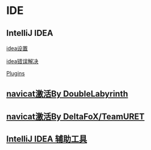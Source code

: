 # IDE
## IntelliJ IDEA
[idea设置](https://github.com/claer-ding/UseNotes/blob/master/IDE/idea%E8%AE%BE%E7%BD%AE.md)

[idea错误解决](https://github.com/claer-ding/UseNotes/blob/master/IDEA/idea%E9%94%99%E8%AF%AF%E8%A7%A3%E5%86%B3.md)

[Plugins](https://github.com/claer-ding/UseNotes/blob/master/IDEA/Plugins.md)


## [navicat激活By DoubleLabyrinth](https://github.com/DoubleLabyrinth/navicat-keygen)

## [navicat激活By DeltaFoX/TeamURET](https://dfox.it/DeFconX/files/file/79-navicat-software/)

## [IntelliJ IDEA 辅助工具](https://github.com/mrshawnho/ideaagent)
